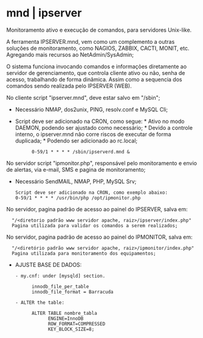# mnd | ipserver
Monitoramento ativo e execução de comandos, para servidores Unix-like.

A ferramenta IPSERVER.mnd, vem como um complemento a outras soluções de monitoramento, como NAGIOS, ZABBIX, CACTI, MONIT, etc. Agregando mais recursos ao NetAdmin/SysAdmin;

O sistema funciona invocando comandos e informações diretamente ao servidor de gerenciamento, que controla cliente ativo ou não, senha de acesso, trabalhando de forma dinâmica. Assim como a sequencia dos comandos sendo realizada pelo IPSERVER (WEB).

No cliente script "ipserver.mnd", deve estar salvo em "/sbin";
- Necessário NMAP, dos2unix, PING, resolv.conf e MySQL Cli;
- Script deve ser adicionado na CRON, como segue:
      * Ativo no modo DAEMON, podendo ser ajustado como necessário;
      * Devido a controle interno, o ipserver.mnd não corre riscos de executar de forma duplicada;
      * Podendo ser adicionado ao rc.local;

            0-59/1 * * * * /sbin/ipserverd.mnd &

No servidor script "ipmonitor.php", responsável pelo monitoramento e envio de alertas, via e-mail, SMS e pagina de monitoramento;
- Necessário SendMAIL, NMAP, PHP, MySQL Srv;

      Script deve ser adicionado na CRON, como exemplo abaixo:
      0-59/1 * * * * /usr/bin/php /opt/ipmonitor.php

No servidor, pagina padrão de acesso ao painel do IPSERVER, salva em:

      "/<diretorio padrão www servidor apache, raiz>/ipserver/index.php"
      Pagina utilizada para validar os comandos a serem realizados;

No servidor, pagina padrão de acesso ao painel do IPMONITOR, salva em:

      "/<diretório padrão www servidor apache, raiz>/ipmonitor/index.php"
      Pagina utilizada para monitoramento dos equipamentos;

- AJUSTE BASE DE DADOS:

      - my.cnf: under [mysqld] section.

            innodb_file_per_table
            innodb_file_format = Barracuda

      - ALTER the table:

            ALTER TABLE nombre_tabla
                  ENGINE=InnoDB
                  ROW_FORMAT=COMPRESSED
                  KEY_BLOCK_SIZE=8;
